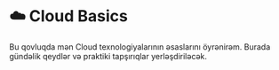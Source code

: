 # ☁️ Cloud Basics
Bu qovluqda mən Cloud texnologiyalarının əsaslarını öyrənirəm.
Burada gündəlik qeydlər və praktiki tapşırıqlar yerləşdiriləcək.
